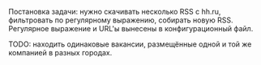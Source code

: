 Постановка задачи: нужно скачивать несколько RSS с hh.ru, фильтровать по регулярному выражению,
собирать новую RSS.
Регулярное выражение и URL'ы вынесены в конфигурационный файл.

TODO: находить одинаковые вакансии, размещённые одной и той же компанией в разных городах.
